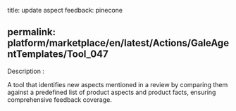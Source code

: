 title: update aspect feedback: pinecone 

permalink: platform/marketplace/en/latest/Actions/GaleAgentTemplates/Tool_047
---
 Description : 
 
 A tool that identifies new aspects mentioned in a review by comparing them against a
predefined list of product aspects and product facts, ensuring comprehensive feedback
coverage.
